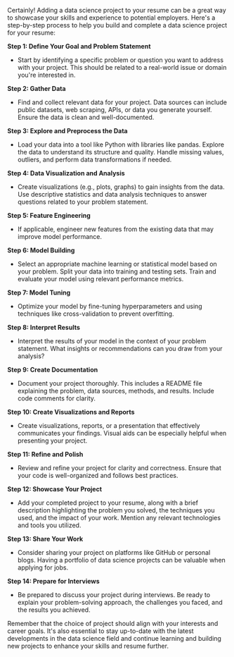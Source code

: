 Certainly! Adding a data science project to your resume can be a great way to showcase your skills and experience to potential employers. Here's a step-by-step process to help you build and complete a data science project for your resume:

**Step 1: Define Your Goal and Problem Statement**
- Start by identifying a specific problem or question you want to address with your project. This should be related to a real-world issue or domain you're interested in.

**Step 2: Gather Data**
- Find and collect relevant data for your project. Data sources can include public datasets, web scraping, APIs, or data you generate yourself. Ensure the data is clean and well-documented.

**Step 3: Explore and Preprocess the Data**
- Load your data into a tool like Python with libraries like pandas. Explore the data to understand its structure and quality. Handle missing values, outliers, and perform data transformations if needed.

**Step 4: Data Visualization and Analysis**
- Create visualizations (e.g., plots, graphs) to gain insights from the data. Use descriptive statistics and data analysis techniques to answer questions related to your problem statement.

**Step 5: Feature Engineering**
- If applicable, engineer new features from the existing data that may improve model performance.

**Step 6: Model Building**
- Select an appropriate machine learning or statistical model based on your problem. Split your data into training and testing sets. Train and evaluate your model using relevant performance metrics.

**Step 7: Model Tuning**
- Optimize your model by fine-tuning hyperparameters and using techniques like cross-validation to prevent overfitting.

**Step 8: Interpret Results**
- Interpret the results of your model in the context of your problem statement. What insights or recommendations can you draw from your analysis?

**Step 9: Create Documentation**
- Document your project thoroughly. This includes a README file explaining the problem, data sources, methods, and results. Include code comments for clarity.

**Step 10: Create Visualizations and Reports**
- Create visualizations, reports, or a presentation that effectively communicates your findings. Visual aids can be especially helpful when presenting your project.

**Step 11: Refine and Polish**
- Review and refine your project for clarity and correctness. Ensure that your code is well-organized and follows best practices.

**Step 12: Showcase Your Project**
- Add your completed project to your resume, along with a brief description highlighting the problem you solved, the techniques you used, and the impact of your work. Mention any relevant technologies and tools you utilized.

**Step 13: Share Your Work**
- Consider sharing your project on platforms like GitHub or personal blogs. Having a portfolio of data science projects can be valuable when applying for jobs.

**Step 14: Prepare for Interviews**
- Be prepared to discuss your project during interviews. Be ready to explain your problem-solving approach, the challenges you faced, and the results you achieved.

Remember that the choice of project should align with your interests and career goals. It's also essential to stay up-to-date with the latest developments in the data science field and continue learning and building new projects to enhance your skills and resume further.
